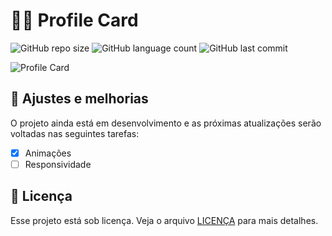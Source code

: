 # 👨‍🎓 Profile Card

![GitHub repo size](https://img.shields.io/github/repo-size/JaoAndre/Profile-Card?style=for-the-badge)
![GitHub language count](https://img.shields.io/github/languages/count/JaoAndre/Profile-Card?style=for-the-badge)
![GitHub last commit](https://img.shields.io/github/last-commit/JaoAndre/Profile-Card?color=blue&style=for-the-badge)

![Profile Card](https://user-images.githubusercontent.com/59805284/152447718-61ab22d7-518f-4c40-b112-1bbff857dab4.png)

## 🔩 Ajustes e melhorias

O projeto ainda está em desenvolvimento e as próximas atualizações serão voltadas nas seguintes tarefas:

- [x] Animações
- [ ] Responsividade

## 📝 Licença

Esse projeto está sob licença. Veja o arquivo [LICENÇA](https://github.com/JaoAndre/Profile-Card/blob/main/LICENSE) para mais detalhes.
